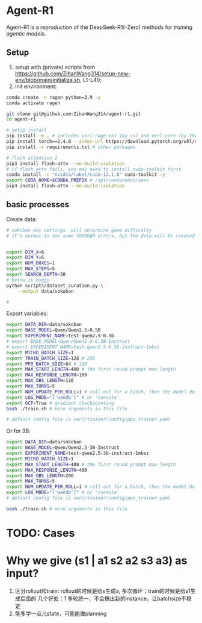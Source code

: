 # Agent-R1

Agent-R1 is a reproduction of the DeepSeek-R1(-Zero) methods for *training agentic models*.




## Setup
1. setup with (private) scripts from https://github.com/ZihanWang314/setup-new-env/blob/main/initialize.sh, L1-L40;
2. init environment:
```bash
conda create -n ragen python=3.9 -y
conda activate ragen

git clone git@github.com:ZihanWang314/agent-r1.git
cd agent-r1

# setup install
pip install -e . # includes verl-rage-ext (by us) and verl-core (by the verl team)
pip install torch==2.4.0 --index-url https://download.pytorch.org/whl/cu121
pip install -r requirements.txt # other packages

# flash attention 2
pip3 install flash-attn --no-build-isolation
# if flash attn fails, you may need to install cuda-toolkit first
conda install -c "nvidia/label/cuda-12.1.0" cuda-toolkit -y
export CUDA_HOME=$CONDA_PREFIX # /opt/conda/envs/zero
pip3 install flash-attn --no-build-isolation
```


## basic processes

Create data:
```bash
# sokoban env settings. will determine game difficulty
# it's normal to see some SOKOBAN errors, but the data will be created and it's fine


export DIM_X=6
export DIM_Y=6
export NUM_BOXES=1
export MAX_STEPS=5
export SEARCH_DEPTH=30
# below is buggy
python scripts/dataset_curation.py \
    --output data/sokoban

# 
```

Export variables:
```bash
export DATA_DIR=data/sokoban
export BASE_MODEL=Qwen/Qwen2.5-0.5B
export EXPERIMENT_NAME=test-qwen2.5-0.5b
# export BASE_MODEL=Qwen/Qwen2.5-0.5B-Instruct
# export EXPERIMENT_NAME=test-qwen2.5-0.5b-instruct-1mbsz
export MICRO_BATCH_SIZE=1
export TRAIN_BATCH_SIZE=128 # 256
export PPO_BATCH_SIZE=64 # 128
export MAX_START_LENGTH=400 # the first round prompt max length
export MAX_RESPONSE_LENGTH=100
export MAX_OBS_LENGTH=120
export MAX_TURNS=5
export NUM_UPDATE_PER_ROLL=1 # roll out for a batch, then the model do N times of update. Currently not implemented.
export LOG_MODE="['wandb']" # or 'console'
export GCP=True # gradient checkpointing
bash ./train.sh # more arguments in this file

# default config file is verl/trainer/config/ppo_trainer.yaml

```


Or for 3B:
```bash
export DATA_DIR=data/sokoban
export BASE_MODEL=Qwen/Qwen2.5-3B-Instruct
export EXPERIMENT_NAME=test-qwen2.5-3b-instruct-1mbsz
export MICRO_BATCH_SIZE=1
export MAX_START_LENGTH=400 # the first round prompt max length
export MAX_RESPONSE_LENGTH=400
export MAX_OBS_LENGTH=200
export MAX_TURNS=5
export NUM_UPDATE_PER_ROLL=1 # roll out for a batch, then the model do N times of update. Currently not implemented.
export LOG_MODE="['wandb']" # or 'console'
# default config file is verl/trainer/config/ppo_trainer.yaml

bash ./train.sh # more arguments in this file
```




# TODO: Cases



# Why we give (s1 | a1 s2 a2 s3 a3) as input?
1. 区分rollout和train: rollout的时候是给s生成a, 多次循环；train的时候是给s1生成后面的
几个好处：1 多轮统一，不会搞出新的instance，让batchsize不稳定
2. 能多学一点儿state，可能能做planning










